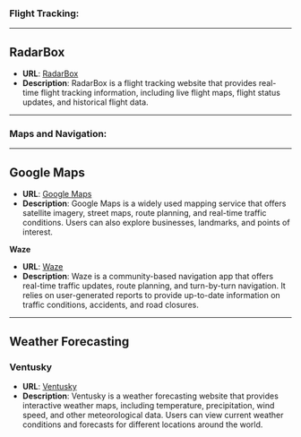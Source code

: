 ### Flight Tracking:

---

## **RadarBox**
  - **URL**: [RadarBox](https://www.radarbox.com/)
  - **Description**: RadarBox is a flight tracking website that provides real-time flight tracking information, including live flight maps, flight status updates, and historical flight data.

---

### Maps and Navigation:

---

## **Google Maps**
  - **URL**: [Google Maps](https://www.google.com/maps/)
  - **Description**: Google Maps is a widely used mapping service that offers satellite imagery, street maps, route planning, and real-time traffic conditions. Users can also explore businesses, landmarks, and points of interest.

**Waze**
  - **URL**: [Waze](https://www.waze.com/live-map/)
  - **Description**: Waze is a community-based navigation app that offers real-time traffic updates, route planning, and turn-by-turn navigation. It relies on user-generated reports to provide up-to-date information on traffic conditions, accidents, and road closures.

---

## Weather Forecasting

### **Ventusky**
  - **URL**: [Ventusky](https://www.ventusky.com/)
  - **Description**: Ventusky is a weather forecasting website that provides interactive weather maps, including temperature, precipitation, wind speed, and other meteorological data. Users can view current weather conditions and forecasts for different locations around the world.
